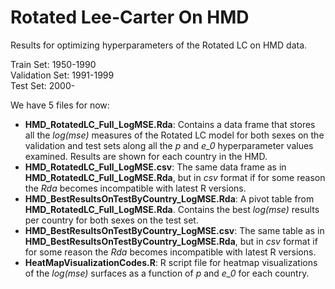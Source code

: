 # Rotated Lee-Carter On HMD

Results for optimizing hyperparameters of the Rotated LC on HMD data.

Train Set: 1950-1990 <br>
Validation Set: 1991-1999 <br>
Test Set: 2000-

We have 5 files for now:

- **HMD_RotatedLC_Full_LogMSE.Rda**: Contains a data frame that stores all the *log(mse)* measures of the Rotated LC model for both sexes on the validation and test sets along all the *p* and *e_0* hyperparameter values examined. Results are shown for each country in the HMD.
- **HMD_RotatedLC_Full_LogMSE.csv**: The same data frame as in **HMD_RotatedLC_Full_LogMSE.Rda**, but in *csv* format if for some reason the *Rda* becomes incompatible with latest R versions.
- **HMD_BestResultsOnTestByCountry_LogMSE.Rda**: A pivot table from **HMD_RotatedLC_Full_LogMSE.Rda**. Contains the best *log(mse)* results per country for both sexes on the test set.
- **HMD_BestResultsOnTestByCountry_LogMSE.csv**: The same table as in **HMD_BestResultsOnTestByCountry_LogMSE.Rda**, but in *csv* format if for some reason the *Rda* becomes incompatible with latest R versions.
- **HeatMapVisualizationCodes.R**: R script file for heatmap visualizations of the *log(mse)* surfaces as a function of *p* and *e_0* for each country.
